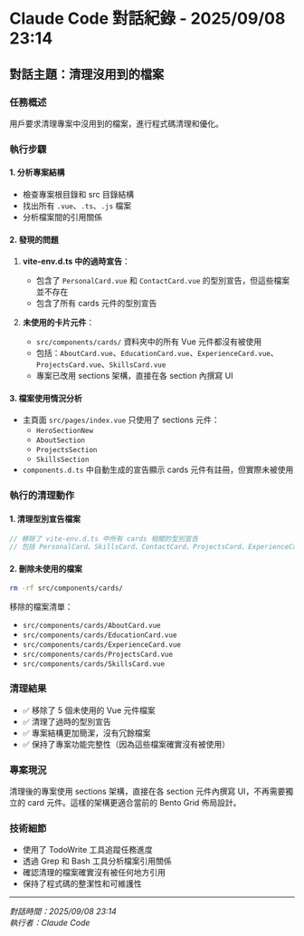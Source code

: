 # Claude Code 對話紀錄 - 2025/09/08 23:14

## 對話主題：清理沒用到的檔案

### 任務概述
用戶要求清理專案中沒用到的檔案，進行程式碼清理和優化。

### 執行步驟

#### 1. 分析專案結構
- 檢查專案根目錄和 src 目錄結構
- 找出所有 `.vue`、`.ts`、`.js` 檔案
- 分析檔案間的引用關係

#### 2. 發現的問題
1. **vite-env.d.ts 中的過時宣告**：
   - 包含了 `PersonalCard.vue` 和 `ContactCard.vue` 的型別宣告，但這些檔案並不存在
   - 包含了所有 cards 元件的型別宣告

2. **未使用的卡片元件**：
   - `src/components/cards/` 資料夾中的所有 Vue 元件都沒有被使用
   - 包括：`AboutCard.vue`、`EducationCard.vue`、`ExperienceCard.vue`、`ProjectsCard.vue`、`SkillsCard.vue`
   - 專案已改用 sections 架構，直接在各 section 內撰寫 UI

#### 3. 檔案使用情況分析
- 主頁面 `src/pages/index.vue` 只使用了 sections 元件：
  - `HeroSectionNew`
  - `AboutSection` 
  - `ProjectsSection`
  - `SkillsSection`
- `components.d.ts` 中自動生成的宣告顯示 cards 元件有註冊，但實際未被使用

### 執行的清理動作

#### 1. 清理型別宣告檔案
```typescript
// 移除了 vite-env.d.ts 中所有 cards 相關的型別宣告
// 包括 PersonalCard、SkillsCard、ContactCard、ProjectsCard、ExperienceCard、EducationCard、AboutCard
```

#### 2. 刪除未使用的檔案
```bash
rm -rf src/components/cards/
```

移除的檔案清單：
- `src/components/cards/AboutCard.vue`
- `src/components/cards/EducationCard.vue`
- `src/components/cards/ExperienceCard.vue`
- `src/components/cards/ProjectsCard.vue`
- `src/components/cards/SkillsCard.vue`

### 清理結果
- ✅ 移除了 5 個未使用的 Vue 元件檔案
- ✅ 清理了過時的型別宣告
- ✅ 專案結構更加簡潔，沒有冗餘檔案
- ✅ 保持了專案功能完整性（因為這些檔案確實沒有被使用）

### 專案現況
清理後的專案使用 sections 架構，直接在各 section 元件內撰寫 UI，不再需要獨立的 card 元件。這樣的架構更適合當前的 Bento Grid 佈局設計。

### 技術細節
- 使用了 TodoWrite 工具追蹤任務進度
- 透過 Grep 和 Bash 工具分析檔案引用關係  
- 確認清理的檔案確實沒有被任何地方引用
- 保持了程式碼的整潔性和可維護性

---
*對話時間：2025/09/08 23:14*  
*執行者：Claude Code*